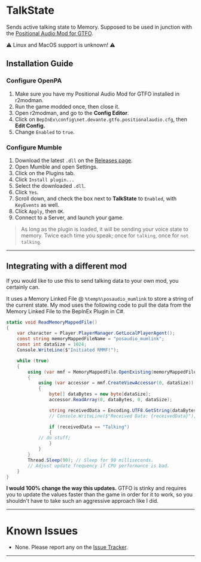 # TalkState
Sends active talking state to Memory. Supposed to be used in junction with the [Positional Audio Mod for GTFO](https://github.com/WWYDF/OpenPA/).

⚠️ Linux and MacOS support is unknown! ⚠️

## Installation Guide
### Configure OpenPA
1. Make sure you have my Positional Audio Mod for GTFO installed in r2modman.
2. Run the game modded once, then close it.
3. Open r2modman, and go to the **Config Editor**.
4. Click on `BepInEx\config\net.devante.gtfo.positionalaudio.cfg`, then **Edit Config.**
5. Change `Enabled` to `true`.

### Configure Mumble
1. Download the latest `.dll` on the [Releases page](https://github.com/WWYDF/TalkState/releases). 
2. Open Mumble and open Settings.
3. Click on the Plugins tab.
4. Click `Install plugin...`
5. Select the downloaded `.dll`.
6. Click `Yes`.
7. Scroll down, and check the box next to **TalkState** to `Enabled`, with `KeyEvents` as well.
8. Click `Apply`, then `OK`.
9. Connect to a Server, and launch your game.


> As long as the plugin is loaded, it will be sending your voice state to memory. Twice each time you speak; once for `talking`, once for `not talking`.

---

## Integrating with a different mod
If you would like to use this to send talking data to your own mod, you certainly can.

It uses a Memory Linked File @ `%temp%\posaudio_mumlink` to store a string of the current state. My mod uses the following code to pull the data from the Memory Linked File to the BepInEx Plugin in C#.
```cs
static void ReadMemoryMappedFile()
{
    var character = Player.PlayerManager.GetLocalPlayerAgent();
    const string memoryMappedFileName = "posaudio_mumlink";
    const int dataSize = 1024;
    Console.WriteLine($"Initiated RMMF!");

    while (true)
    {
        using (var mmf = MemoryMappedFile.OpenExisting(memoryMappedFileName))
        {
            using (var accessor = mmf.CreateViewAccessor(0, dataSize))
            {
                byte[] dataBytes = new byte[dataSize];
                accessor.ReadArray(0, dataBytes, 0, dataSize);

                string receivedData = Encoding.UTF8.GetString(dataBytes).TrimEnd('\0');
                // Console.WriteLine($"Received Data: {receivedData}");

                if (receivedData == "Talking")
                {
			// do stuff;
                }
            }
        }
        Thread.Sleep(90); // Sleep for 90 milliseconds.
		// Adjust update frequency if CPU performance is bad.
    }
}
```
**I would 100% change the way this updates.** GTFO is stinky and requires you to update the values faster than the game in order for it to work, so you shouldn't have to take such an aggressive approach like I did.


---
# Known Issues

- None. Please report any on the [Issue Tracker](https://github.com/WWYDF/TalkState/issues).
---
